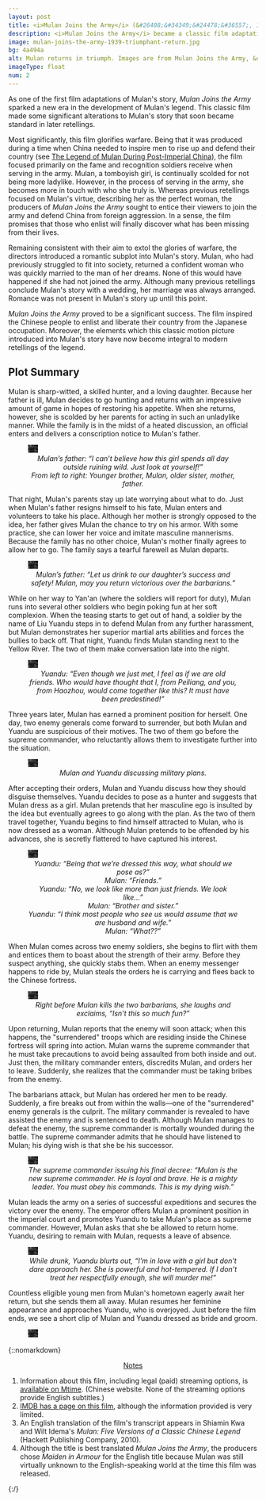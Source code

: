 ```yaml
---
layout: post
title: <i>Mulan Joins the Army</i> (&#26408;&#34349;&#24478;&#36557;, 1939)
description: <i>Mulan Joins the Army</i> became a classic film adaptation of Mulan’s story, and is the first retelling to introduce romance into the legend.
image: mulan-joins-the-army-1939-triumphant-return.jpg
bg: 4a494a
alt: Mulan returns in triumph. Images are from Mulan Joins the Army, &copy;1939 China United Productions.
imageType: float
num: 2
---
```


As one of the first film adaptations of Mulan's story, *Mulan Joins the Army* sparked a new era in the development of Mulan's legend. This classic film made some significant alterations to Mulan's story that soon became standard in later retellings.

Most significantly, this film glorifies warfare. Being that it was produced during a time when China needed to inspire men to rise up and defend their country (see [The Legend of Mulan During Post-Imperial China](/pages/post-imperial/legend-of-mulan-post-imperial-china)), the film focused primarily on the fame and recognition soldiers receive when serving in the army. Mulan, a tomboyish girl, is continually scolded for not being more ladylike. However, in the process of serving in the army, she becomes more in touch with who she truly is. Whereas previous retellings focused on Mulan's virtue, describing her as the perfect woman, the producers of *Mulan Joins the Army* sought to entice their viewers to join the army and defend China from foreign aggression. In a sense, the film promises that those who enlist will finally discover what has been missing from their lives.

Remaining consistent with their aim to extol the glories of warfare, the directors introduced a romantic subplot into Mulan's story. Mulan, who had previously struggled to fit into society, returned a confident woman who was quickly married to the man of her dreams. None of this would have happened if she had not joined the army. Although many previous retellings conclude Mulan's story with a wedding, her marriage was always arranged. Romance was not present in Mulan's story up until this point.

*Mulan Joins the Army* proved to be a significant success. The film inspired the Chinese people to enlist and liberate their country from the Japanese occupation. Moreover, the elements which this classic motion picture introduced into Mulan's story have now become integral to modern retellings of the legend.

<h2>Plot Summary</h2>

Mulan is sharp-witted, a skilled hunter, and a loving daughter. Because her father is ill, Mulan decides to go hunting and returns with an impressive amount of game in hopes of restoring his appetite. When she returns, however, she is scolded by her parents for acting in such an unladylike manner. While the family is in the midst of a heated discussion, an official enters and delivers a conscription notice to Mulan's father.

<figure class="float left" style="max-width: 450px;">
<img class="lazy" src="/assets/images/articles/mulan-joins-the-army-1939/placeholder.jpg" data-src="/assets/images/articles/mulan-joins-the-army-1939/1303/mulan-and-her-family-being-scolded-by-her-parents.jpg" data-srcset="/assets/images/articles/mulan-joins-the-army-1939/320/mulan-and-her-family-being-scolded-by-her-parents.jpg 320w, /assets/images/articles/mulan-joins-the-army-1939/640/mulan-and-her-family-being-scolded-by-her-parents.jpg 640w, /assets/images/articles/mulan-joins-the-army-1939/960/mulan-and-her-family-being-scolded-by-her-parents.jpg 960w, /assets/images/articles/mulan-joins-the-army-1939/1303/mulan-and-her-family-being-scolded-by-her-parents.jpg 1303w" alt="Mulan, together with her family. Mulan is being scolded by her parents parents." />
<figcaption style="text-align: center;"><i>Mulan&rsquo;s father: &ldquo;I can&rsquo;t believe how this girl spends all day outside ruining wild. Just look at yourself!&rdquo;<br />From left to right: Younger brother, Mulan, older sister, mother, father.</i></figcaption>
</figure>

That night, Mulan's parents stay up late worrying about what to do. Just when Mulan's father resigns himself to his fate, Mulan enters and volunteers to take his place. Although her mother is strongly opposed to the idea, her father gives Mulan the chance to try on his armor. With some practice, she can lower her voice and imitate masculine mannerisms. Because the family has no other choice, Mulan's mother finally agrees to allow her to go. The family says a tearful farewell as Mulan departs.

<figure class="float right" style="max-width: 450px;">
<img class="lazy" src="/assets/images/articles/mulan-joins-the-army-1939/placeholder.jpg" data-src="/assets/images/articles/mulan-joins-the-army-1939/1303/mulan-farewell-dinner-with-her-family.jpg" data-srcset="/assets/images/articles/mulan-joins-the-army-1939/320/mulan-farewell-dinner-with-her-family.jpg 320w, /assets/images/articles/mulan-joins-the-army-1939/640/mulan-farewell-dinner-with-her-family.jpg 640w, /assets/images/articles/mulan-joins-the-army-1939/960/mulan-farewell-dinner-with-her-family.jpg 960w, /assets/images/articles/mulan-joins-the-army-1939/1303/mulan-farewell-dinner-with-her-family.jpg 1303w" alt="Mulan sharing her final dinner together with her family. Her father says farewell and wishes her wel sharing her well." />
<figcaption style="text-align: center;"><i>Mulan&rsquo;s father: &ldquo;Let us drink to our daughter&rsquo;s success and safety! Mulan, may you return victorious over the barbarians.&rdquo;</i></figcaption>
</figure>

While on her way to Yan'an (where the soldiers will report for duty), Mulan runs into several other soldiers who begin poking fun at her soft complexion. When the teasing starts to get out of hand, a soldier by the name of Liu Yuandu steps in to defend Mulan from any further harassment, but Mulan demonstrates her superior martial arts abilities and forces the bullies to back off. That night, Yuandu finds Mulan standing next to the Yellow River. The two of them make conversation late into the night.

<figure class="float left" style="max-width: 450px;">
<img class="lazy" src="/assets/images/articles/mulan-joins-the-army-1939/placeholder.jpg" data-src="/assets/images/articles/mulan-joins-the-army-1939/1303/mulan-meets-liu-yandu.jpg" data-srcset="/assets/images/articles/mulan-joins-the-army-1939/320/mulan-meets-liu-yandu.jpg 320w, /assets/images/articles/mulan-joins-the-army-1939/640/mulan-meets-liu-yandu.jpg 640w, /assets/images/articles/mulan-joins-the-army-1939/960/mulan-meets-liu-yandu.jpg 960w, /assets/images/articles/mulan-joins-the-army-1939/1303/mulan-meets-liu-yandu.jpg 1303w" alt="Mulan and Yuandu chatting beside the Yellow River." />
<figcaption style="text-align: center;"><i>Yuandu: &ldquo;Even though we just met, I feel as if we are old friends. Who would have thought that I, from Peiliang, and you, from Haozhou, would come together like this? It must have been predestined!&rdquo;</i></figcaption>
</figure>

Three years later, Mulan has earned a prominent position for herself. One day, two enemy generals come forward to surrender, but both Mulan and Yuandu are suspicious of their motives. The two of them go before the supreme commander, who reluctantly allows them to investigate further into the situation.

<figure class="float right" style="max-width: 450px;">
<img class="lazy" src="/assets/images/articles/mulan-joins-the-army-1939/placeholder.jpg" data-src="/assets/images/articles/mulan-joins-the-army-1939/1303/mulan-yuandu-discuss-military-plans.jpg" data-srcset="/assets/images/articles/mulan-joins-the-army-1939/320/mulan-yuandu-discuss-military-plans.jpg 320w, /assets/images/articles/mulan-joins-the-army-1939/640/mulan-yuandu-discuss-military-plans.jpg 640w, /assets/images/articles/mulan-joins-the-army-1939/960/mulan-yuandu-discuss-military-plans.jpg 960w, /assets/images/articles/mulan-joins-the-army-1939/1303/mulan-yuandu-discuss-military-plans.jpg 1303w" alt="Mulan and Yuandu discussing military plans in Mulan's office." />
<figcaption style="text-align: center;"><i>Mulan and Yuandu discussing military plans.</i></figcaption>
</figure>

After accepting their orders, Mulan and Yuandu discuss how they should disguise themselves. Yuandu decides to pose as a hunter and suggests that Mulan dress as a girl. Mulan pretends that her masculine ego is insulted by the idea but eventually agrees to go along with the plan. As the two of them travel together, Yuandu begins to find himself attracted to Mulan, who is now dressed as a woman. Although Mulan pretends to be offended by his advances, she is secretly flattered to have captured his interest.

<figure class="float left" style="max-width: 450px;">
<img class="lazy" src="/assets/images/articles/mulan-joins-the-army-1939/placeholder.jpg" data-src="/assets/images/articles/mulan-joins-the-army-1939/1303/liu-yuandu-hua-mulan-dressed-as-man-and-woman.jpg" data-srcset="/assets/images/articles/mulan-joins-the-army-1939/320/liu-yuandu-hua-mulan-dressed-as-man-and-woman.jpg 320w, /assets/images/articles/mulan-joins-the-army-1939/640/liu-yuandu-hua-mulan-dressed-as-man-and-woman.jpg 640w, /assets/images/articles/mulan-joins-the-army-1939/960/liu-yuandu-hua-mulan-dressed-as-man-and-woman.jpg 960w, /assets/images/articles/mulan-joins-the-army-1939/1303/liu-yuandu-hua-mulan-dressed-as-man-and-woman.jpg 1303w" alt="Mulan, dressed as a Mongolian woman, together with Yuandu, who is dressed as a Mongolian man. They are in the desert and have a camel in the background." />
<figcaption style="text-align: center;"><i>Yuandu: &ldquo;Being that we&rsquo;re dressed this way, what should we pose as?&rdquo;<br />Mulan: &ldquo;Friends.&rdquo;<br />Yuandu: &ldquo;No, we look like more than just friends. We look like...&rdquo;<br />Mulan: &ldquo;Brother and sister.&rdquo;<br />Yuandu: &ldquo;I think most people who see us would assume that we are husband and wife.&rdquo;<br />Mulan: &ldquo;What??&rdquo;<br /></i></figcaption>
</figure>

When Mulan comes across two enemy soldiers, she begins to flirt with them and entices them to boast about the strength of their army. Before they suspect anything, she quickly stabs them. When an enemy messenger happens to ride by, Mulan steals the orders he is carrying and flees back to the Chinese fortress.

<figure class="float right" style="max-width: 450px;">
<img class="lazy" src="/assets/images/articles/mulan-joins-the-army-1939/placeholder.jpg" data-src="/assets/images/articles/mulan-joins-the-army-1939/1303/mulan-flirts-with-two-enemy-soldiers.jpg" data-srcset="/assets/images/articles/mulan-joins-the-army-1939/320/mulan-flirts-with-two-enemy-soldiers.jpg 320w, /assets/images/articles/mulan-joins-the-army-1939/640/mulan-flirts-with-two-enemy-soldiers.jpg 640w, /assets/images/articles/mulan-joins-the-army-1939/960/mulan-flirts-with-two-enemy-soldiers.jpg 960w, /assets/images/articles/mulan-joins-the-army-1939/1303/mulan-flirts-with-two-enemy-soldiers.jpg 1303w" alt="Mulan flirting with two enemy soldiers. She has her arms around them and is smiling." />
<figcaption style="text-align: center;"><i>Right before Mulan kills the two barbarians, she laughs and exclaims, &ldquo;Isn&rsquo;t this so much fun?&rdquo;</i></figcaption>
</figure>

Upon returning, Mulan reports that the enemy will soon attack; when this happens, the "surrendered" troops which are residing inside the Chinese fortress will spring into action. Mulan warns the supreme commander that he must take precautions to avoid being assaulted from both inside and out. Just then, the military commander enters, discredits Mulan, and orders her to leave. Suddenly, she realizes that the commander must be taking bribes from the enemy.

The barbarians attack, but Mulan has ordered her men to be ready. Suddenly, a fire breaks out from within the walls&mdash;one of the "surrendered" enemy generals is the culprit. The military commander is revealed to have assisted the enemy and is sentenced to death. Although Mulan manages to defeat the enemy, the supreme commander is mortally wounded during the battle. The supreme commander admits that he should have listened to Mulan; his dying wish is that she be his successor.

<figure class="float left" style="max-width: 450px;">
<img class="lazy" src="/assets/images/articles/mulan-joins-the-army-1939/placeholder.jpg" data-src="/assets/images/articles/mulan-joins-the-army-1939/1303/supreme-commander-dies-and-appoints-mulan-his-successor.jpg" data-srcset="/assets/images/articles/mulan-joins-the-army-1939/320/supreme-commander-dies-and-appoints-mulan-his-successor.jpg 320w, /assets/images/articles/mulan-joins-the-army-1939/640/supreme-commander-dies-and-appoints-mulan-his-successor.jpg 640w, /assets/images/articles/mulan-joins-the-army-1939/960/supreme-commander-dies-and-appoints-mulan-his-successor.jpg 960w, /assets/images/articles/mulan-joins-the-army-1939/1303/supreme-commander-dies-and-appoints-mulan-his-successor.jpg 1303w" alt="The supreme commander on his deathbed, issuing his final decree: That Mulan take his place." />
<figcaption style="text-align: center;"><i>The supreme commander issuing his final decree: &ldquo;Mulan is the new supreme commander. He is loyal and brave. He is a mighty leader. You must obey his commands. This is my dying wish.&rdquo;</i></figcaption>
</figure>

Mulan leads the army on a series of successful expeditions and secures the victory over the enemy. The emperor offers Mulan a prominent position in the imperial court and promotes Yuandu to take Mulan's place as supreme commander. However, Mulan asks that she be allowed to return home. Yuandu, desiring to remain with Mulan, requests a leave of absence.

<figure class="float right" style="max-width: 450px;">
<img class="lazy" src="/assets/images/articles/mulan-joins-the-army-1939/placeholder.jpg" data-src="/assets/images/articles/mulan-joins-the-army-1939/1303/yuandu-drunk.jpg" data-srcset="/assets/images/articles/mulan-joins-the-army-1939/320/yuandu-drunk.jpg 320w, /assets/images/articles/mulan-joins-the-army-1939/640/yuandu-drunk.jpg 640w, /assets/images/articles/mulan-joins-the-army-1939/960/yuandu-drunk.jpg 960w, /assets/images/articles/mulan-joins-the-army-1939/1303/yuandu-drunk.jpg 1303w" alt="Yuandu, drunk, standing in front of Mulan. He looks sad." />
<figcaption style="text-align: center;"><i>While drunk, Yuandu blurts out, &ldquo;I&rsquo;m in love with a girl but don&rsquo;t dare approach her. She is powerful and hot-tempered. If I don&rsquo;t treat her respectfully enough, she will murder me!&rdquo;</i></figcaption>
</figure>

Countless eligible young men from Mulan's hometown eagerly await her return, but she sends them all away. Mulan resumes her feminine appearance and approaches Yuandu, who is overjoyed. Just before the film ends, we see a short clip of Mulan and Yuandu dressed as bride and groom.

<figure class="float left" style="max-width: 450px;">
<img class="lazy" src="/assets/images/articles/mulan-joins-the-army-1939/placeholder.jpg" data-src="/assets/images/articles/mulan-joins-the-army-1939/1303/mulan-bridal-dress-with-yuandu.jpg" data-srcset="/assets/images/articles/mulan-joins-the-army-1939/320/mulan-bridal-dress-with-yuandu.jpg 320w, /assets/images/articles/mulan-joins-the-army-1939/640/mulan-bridal-dress-with-yuandu.jpg 640w, /assets/images/articles/mulan-joins-the-army-1939/960/mulan-bridal-dress-with-yuandu.jpg 960w, /assets/images/articles/mulan-joins-the-army-1939/1303/mulan-bridal-dress-with-yuandu.jpg 1303w" alt="Mulan and Yuandu get married. Mulan is wearing a bridal dress and Yuandu is dressed as the groom." />
</figure>

{::nomarkdown}
<center><a id="note_link" href="#" onclick="toggle_note(); return false;">Notes <span id="show_note_icon"></span></a></center>

<div id="note">
<ol>
<li>Information about this film, including legal (paid) streaming options, is <a href="http://m.mtime.cn/#!/movie/37503/">available on Mtime</a>. (Chinese website. None of the streaming options provide English subtitles.)
<li><a href="https://www.imdb.com/title/tt0192338/">IMDB has a page on this film</a>, although the information provided is very limited.</li>
<li>An English translation of the film's transcript appears in Shiamin Kwa and Wilt Idema's <i>Mulan: Five Versions of a Classic Chinese Legend</i> (Hackett Publishing Company, 2010).</li>
<li>Although the title is best translated <i>Mulan Joins the Army</i>, the producers chose <i>Maiden in Armour</i> for the English title because Mulan was still virtually unknown to the English-speaking world at the time this film was released.</li>
</ol>
</div>

<script type="text/javascript" src="/assets/js/toggle_note.js"></script>
<script type="text/javascript" src="/assets/js/resizeLazyThumbs.js"></script>
<script type="text/javascript" src="https://cdn.jsdelivr.net/npm/vanilla-lazyload@12.0.0/dist/lazyload.min.js" onload="var lazyLoadInstance=new LazyLoad({elements_selector:'.lazy'});"></script>
<script type="text/javascript">
var floats = document.getElementsByClassName("float");
for (var i = 0; i < floats.length; i++)
{
  floats[i].style.maxHeight = "calc("+getComputedStyle(floats[i]).maxHeight+" + 7em)"
}
</script>
{:/}
